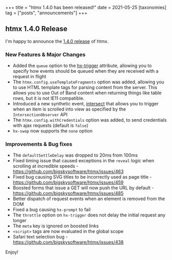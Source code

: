 +++
title = "htmx 1.4.0 has been released!"
date = 2021-05-25
[taxonomies]
tag = ["posts", "announcements"]
+++

## htmx 1.4.0 Release

I'm happy to announce the [1.4.0 release](https://unpkg.com/browse/htmx.org@1.4.0/) of htmx.

### New Features & Major Changes

- Added the `queue` option to the [hx-trigger](@/attributes/hx-trigger.md) attribute, allowing you to specify how events
  should be queued when they are received with a request in flight
- The `htmx.config.useTemplateFragments` option was added, allowing you to use HTML template tags for parsing content
  from the server. This allows you to use Out of Band content when returning things like table rows, but it is not IE11
  compatible.
- Introduced a new synthetic event, [intersect](@/docs.md#special-events) that allows you to trigger when an item is
  scrolled into view as specified by the `IntersectionObserver` API
- The `htmx.config.withCredentials` option was added, to send credentials with ajax requests (default is `false`)
- `hx-swap` now supports the `none` option

### Improvements & Bug fixes

- The `defaultSettleDelay` was dropped to 20ms from 100ms
- Fixed timing issue that caused exceptions in the `reveal` logic when scrolling at incredible speeds -
  <https://github.com/bigskysoftware/htmx/issues/463>
- Fixed bug causing SVG titles to be incorrectly used as page title -
  <https://github.com/bigskysoftware/htmx/issues/459>
- Boosted forms that issue a GET will now push the URL by default - <https://github.com/bigskysoftware/htmx/issues/485>
- Better dispatch of request events when an element is removed from the DOM
- Fixed a bug causing `hx-prompt` to fail
- The `throttle` option on `hx-trigger` does not delay the initial request any longer
- The `meta` key is ignored on boosted links
- `<script>` tags are now evaluated in the global scope
- Safari text selection bug - <https://github.com/bigskysoftware/htmx/issues/438>

Enjoy!
